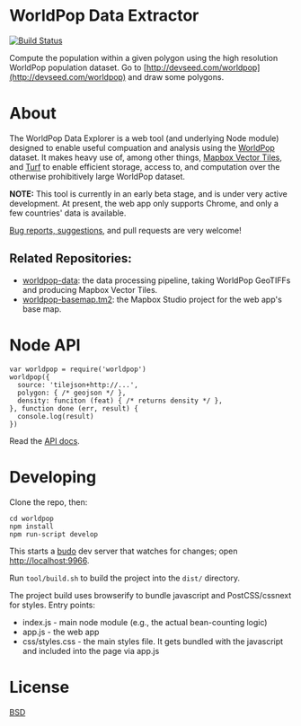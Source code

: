# WorldPop Data Extractor
[![Build Status](https://travis-ci.org/developmentseed/worldpop.svg?branch=master)](https://travis-ci.org/developmentseed/worldpop)

Compute the population within a given polygon using the high resolution
WorldPop population dataset. Go to
[http://devseed.com/worldpop](http://devseed.com/worldpop) and draw some
polygons.

# About

The WorldPop Data Explorer is a web tool (and underlying Node module) designed
to enable useful compuation and analysis using the
[WorldPop](http://www.worldpop.co.uk) dataset. It makes heavy use of, among
other things, [Mapbox Vector
Tiles](https://www.mapbox.com/developers/vector-tiles/), and
[Turf](http://turfjs.org/) to enable efficient storage, access to, and
computation over the otherwise prohibitively large WorldPop dataset.

**NOTE:** This tool is currently in an early beta stage, and is under very active
development. At present, the web app only supports Chrome, and only a few countries'
data is available.

[Bug reports, suggestions](https://github.com/developmentseed/worldpop/issues), and pull requests
are very welcome!


## Related Repositories:

 - [worldpop-data](/developmentseed/worldpop-data): the data processing
   pipeline, taking WorldPop GeoTIFFs and producing Mapbox Vector Tiles.
 - [worldpop-basemap.tm2](/developmentseed/worldpop-basemap.tm2): the
   Mapbox Studio project for the web app's base map.

# Node API
```
var worldpop = require('worldpop')
worldpop({
  source: 'tilejson+http://...',
  polygon: { /* geojson */ },
  density: funciton (feat) { /* returns density */ },
}, function done (err, result) {
  console.log(result)
})
```

Read the [API docs](API.md).

# Developing

Clone the repo, then:
```
cd worldpop
npm install
npm run-script develop
```

This starts a [budo](https://github.com/mattdesl/budo) dev server that watches
for changes; open [http://localhost:9966](http://localhost:9966).

Run `tool/build.sh` to build the project into the `dist/` directory.

The project build uses browserify to bundle javascript and PostCSS/cssnext for
styles.  Entry points:

 - index.js - main node module (e.g., the actual bean-counting logic)
 - app.js - the web app
 - css/styles.css - the main styles file.  It gets bundled with the javascript
   and included into the page via app.js

# License

[BSD](LICENSE)
